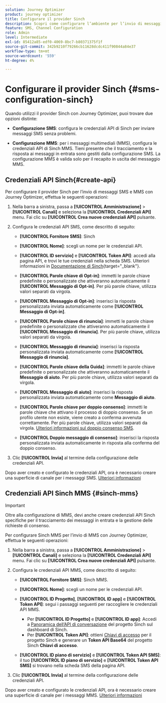 ```yaml
---
solution: Journey Optimizer
product: journey optimizer
title: Configurare il provider Sinch
description: Scopri come configurare l’ambiente per l’invio di messaggi di testo con Journey Optimizer con Sinch
feature: SMS, Channel Configuration
role: Admin
level: Intermediate
exl-id: 85412a85-edf0-4069-8bc7-b80371375f1f
source-git-commit: 342b9210f79266cb11628dcdc411f90844a84e37
workflow-type: tm+mt
source-wordcount: '559'
ht-degree: 4%

---
```


# Configurare il provider Sinch {#sms-configuration-sinch}

Quando utilizzi il provider Sinch con Journey Optimizer, puoi trovare due opzioni distinte:

* **Configurazione SMS**: configura le credenziali API di Sinch per inviare messaggi SMS senza problemi.

* **Configurazione MMS**: per i messaggi multimediali (MMS), configura le credenziali API di Sinch MMS. Tieni presente che il tracciamento e la risposta ai messaggi in entrata sono gestiti dalla configurazione SMS. La configurazione MMS è valida solo per il recapito in uscita del messaggio MMS.

## Credenziali API Sinch{#create-api}

Per configurare il provider Sinch per l’invio di messaggi SMS e MMS con Journey Optimizer, effettua le seguenti operazioni:

1. Nella barra a sinistra, passa a **[!UICONTROL Amministrazione]** > **[!UICONTROL Canali]** e seleziona la **[!UICONTROL Credenziali API]** menu. Fai clic su **[!UICONTROL Crea nuove credenziali API]** pulsante.

1. Configura le credenziali API SMS, come descritto di seguito:

   * **[!UICONTROL Fornitore SMS]**: Sinch

   * **[!UICONTROL Nome]**: scegli un nome per le credenziali API.

   * **[!UICONTROL ID servizio]** e **[!UICONTROL Token API]**: accedi alla pagina API, e trovi le tue credenziali nella scheda SMS. Ulteriori informazioni in [Documentazione di Sinch](https://developers.sinch.com/docs/sms/getting-started/){target="_blank"}.

   * **[!UICONTROL Parole chiave di Opt-in]**: immetti le parole chiave predefinite o personalizzate che attiveranno automaticamente il **[!UICONTROL Messaggio di Opt-in]**. Per più parole chiave, utilizza valori separati da virgola.

   * **[!UICONTROL Messaggio di Opt-in]**: inserisci la risposta personalizzata inviata automaticamente come **[!UICONTROL Messaggio di Opt-in]**.

   * **[!UICONTROL Parole chiave di rinuncia]**: immetti le parole chiave predefinite o personalizzate che attiveranno automaticamente il **[!UICONTROL Messaggio di rinuncia]**. Per più parole chiave, utilizza valori separati da virgola.

   * **[!UICONTROL Messaggio di rinuncia]**: inserisci la risposta personalizzata inviata automaticamente come **[!UICONTROL Messaggio di rinuncia]**.

   * **[!UICONTROL Parole chiave della Guida]**: immetti le parole chiave predefinite o personalizzate che attiveranno automaticamente il **Messaggio di aiuto**. Per più parole chiave, utilizza valori separati da virgola.

   * **[!UICONTROL Messaggio di aiuto]**: inserisci la risposta personalizzata inviata automaticamente come **Messaggio di aiuto**.

   * **[!UICONTROL Parole chiave per doppio consenso]**: immetti le parole chiave che attivano il processo di doppio consenso. Se un profilo utente non esiste, viene creato a conferma avvenuta correttamente. Per più parole chiave, utilizza valori separati da virgola. [Ulteriori informazioni sul doppio consenso SMS](https://video.tv.adobe.com/v/3427129/?learn=on).

   * **[!UICONTROL Doppio messaggio di consenso]**: inserisci la risposta personalizzata inviata automaticamente in risposta alla conferma del doppio consenso.

1. Clic **[!UICONTROL Invia]** al termine della configurazione delle credenziali API.

Dopo aver creato e configurato le credenziali API, ora è necessario creare una superficie di canale per i messaggi SMS. [Ulteriori informazioni](sms-configuration-surface.md)

## Credenziali API Sinch MMS {#sinch-mms}

>[!IMPORTANT]
>
> Oltre alla configurazione di MMS, devi anche creare credenziali API Sinch specifiche per il tracciamento dei messaggi in entrata e la gestione delle richieste di consenso.

Per configurare Sinch MMS per l’invio di MMS con Journey Optimizer, effettua le seguenti operazioni:

1. Nella barra a sinistra, passa a **[!UICONTROL Amministrazione]** > **[!UICONTROL Canali]** e seleziona la **[!UICONTROL Credenziali API]** menu. Fai clic su **[!UICONTROL Crea nuove credenziali API]** pulsante.

1. Configura le credenziali API MMS, come descritto di seguito:

   * **[!UICONTROL Fornitore SMS]**: Sinch MMS.

   * **[!UICONTROL Nome]**: scegli un nome per le credenziali API.

   * **[!UICONTROL ID Progetto]**, **[!UICONTROL ID app]** e **[!UICONTROL Token API]**: segui i passaggi seguenti per raccogliere le credenziali API MMS.

      * Per **[!UICONTROL ID Progetto]** e **[!UICONTROL ID app]**: Accedi a [Panoramica dell’API di conversazione](https://dashboard.sinch.com/convapi/overview) del progetto Sinch sul dashboard di Sinch.
      * Per **[!UICONTROL Token API]**: ottieni [Chiavi di accesso](https://community.sinch.com/t5/Customer-Dashboard/Sinch-Access-Keys/ta-p/12638) per il progetto Sinch e generare un **Token API Base64** del progetto Sinch **Chiavi di accesso**.

   * **[!UICONTROL ID piano di servizio]** e **[!UICONTROL Token API SMS]**: il tuo **[!UICONTROL ID piano di servizio]** e **[!UICONTROL Token API SMS]** si trovano nella scheda SMS della pagina API.

1. Clic **[!UICONTROL Invia]** al termine della configurazione delle credenziali API.

Dopo aver creato e configurato le credenziali API, ora è necessario creare una superficie di canale per i messaggi MMS. [Ulteriori informazioni](sms-configuration-surface.md)
